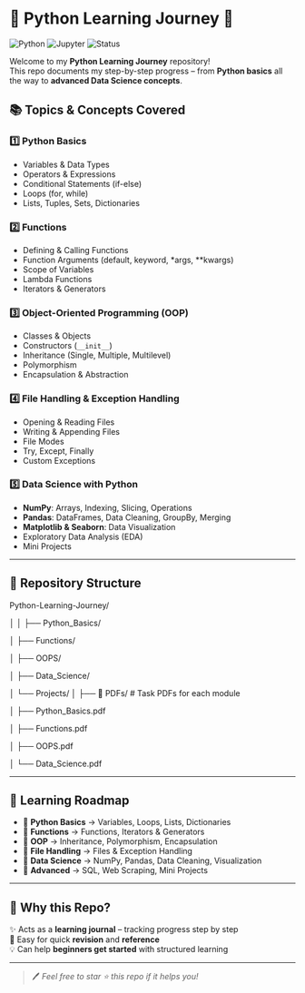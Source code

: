 # 🐍 Python Learning Journey 🚀  
![Python](https://img.shields.io/badge/Python-3.10-blue?logo=python&logoColor=white) 
![Jupyter](https://img.shields.io/badge/Notebook-Jupyter-orange?logo=jupyter) 
![Status](https://img.shields.io/badge/Progress-50%25-brightgreen)  

Welcome to my **Python Learning Journey** repository!  
This repo documents my step-by-step progress – from **Python basics** all the way to **advanced Data Science concepts**.  

## 📚 Topics & Concepts Covered  

### 1️⃣ Python Basics  
- Variables & Data Types  
- Operators & Expressions  
- Conditional Statements (if-else)  
- Loops (for, while)  
- Lists, Tuples, Sets, Dictionaries  

### 2️⃣ Functions  
- Defining & Calling Functions  
- Function Arguments (default, keyword, *args, **kwargs)  
- Scope of Variables  
- Lambda Functions  
- Iterators & Generators  

### 3️⃣ Object-Oriented Programming (OOP)  
- Classes & Objects  
- Constructors (`__init__`)  
- Inheritance (Single, Multiple, Multilevel)  
- Polymorphism  
- Encapsulation & Abstraction  

### 4️⃣ File Handling & Exception Handling  
- Opening & Reading Files  
- Writing & Appending Files  
- File Modes  
- Try, Except, Finally  
- Custom Exceptions  

### 5️⃣ Data Science with Python  
- **NumPy**: Arrays, Indexing, Slicing, Operations  
- **Pandas**: DataFrames, Data Cleaning, GroupBy, Merging  
- **Matplotlib & Seaborn**: Data Visualization  
- Exploratory Data Analysis (EDA)  
- Mini Projects  

---

## 📂 Repository Structure
Python-Learning-Journey/

│
│ ├── Python_Basics/

│ ├── Functions/

│ ├── OOPS/

│ ├── Data_Science/

│ └── Projects/
│
├── 🔖 PDFs/ # Task PDFs for each module

│ ├── Python_Basics.pdf

│ ├── Functions.pdf

│ ├── OOPS.pdf

│ └── Data_Science.pdf


---

## 🎯 Learning Roadmap
- 🔹 **Python Basics** → Variables, Loops, Lists, Dictionaries  
- 🔹 **Functions** → Functions, Iterators & Generators  
- 🔹 **OOP** → Inheritance, Polymorphism, Encapsulation  
- 🔹 **File Handling** → Files & Exception Handling  
- 🔹 **Data Science** → NumPy, Pandas, Data Cleaning, Visualization  
- 🔹 **Advanced** → SQL, Web Scraping, Mini Projects  

---

## 🌟 Why this Repo?
✨ Acts as a **learning journal** – tracking progress step by step  
📘 Easy for quick **revision** and **reference**  
💡 Can help **beginners get started** with structured learning  

---

> 🖊️ *Feel free to star ⭐ this repo if it helps you!*  

